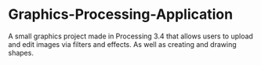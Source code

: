 # Graphics-Processing-Application
A small graphics project made in Processing 3.4 that allows users to upload and edit images via filters and effects. As well as creating and drawing shapes.
